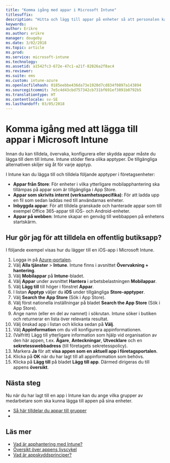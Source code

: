 ```yaml
---
title: "Komma igång med appar i Microsoft Intune"
titlesuffix: 
description: "Hitta och lägg till appar på enheter så att personalen kan arbeta effektivt."
keywords: 
author: Erikre
ms.author: erikre
manager: dougeby
ms.date: 3/02/2018
ms.topic: article
ms.prod: 
ms.service: microsoft-intune
ms.technology: 
ms.assetid: a1542fc3-672e-47c1-a21f-82826a2f8ac4
ms.reviewer: 
ms.suite: ems
ms.custom: intune-azure
ms.openlocfilehash: 0185eebbe436da73e1920d7cd834f0897a143894
ms.sourcegitcommit: 7e5c4d43cbd757342cb731bf691ef3891b0792b5
ms.translationtype: HT
ms.contentlocale: sv-SE
ms.lasthandoff: 03/05/2018
---
```

# <a name="get-started-with-adding-apps-in-microsoft-intune"></a>Komma igång med att lägga till appar i Microsoft Intune

Innan du kan tilldela, övervaka, konfigurera eller skydda appar måste du lägga till dem till Intune. Intune stöder flera olika apptyper. De tillgängliga alternativen skiljer sig åt för varje apptyp.

I Intune kan du lägga till och tilldela följande apptyper i företagsenheter:
- **Appar från Store**: För enheter i vilka ytterligare mobilapphantering ska tillämpas på appar som är tillgängliga i App Store.
- **Appar som skrivits internt (verksamhetsspecifika)**: För att ladda upp en fil som sedan laddas ned till användarnas enheter.
- **Inbyggda appar**: För att tilldela granskade och hanterade appar som till exempel Office 365-appar till iOS- och Android-enheter. 
- **Appar på webben**: Intune skapar en genväg till webbappen på enhetens startskärm.

## <a name="how-do-i-assign-a-public-store-app"></a>Hur gör jag för att tilldela en offentlig butiksapp?

I följande exempel visas hur du lägger till en iOS-app i Microsoft Intune.

1. Logga in på [Azure-portalen](https://portal.azure.com).
2. Välj **Alla tjänster** > **Intune**. Intune finns i avsnittet **Övervakning + hantering**.
3. Välj **Mobilappar** på **Intune**-bladet.
4. Välj **Appar** under avsnittet **Hantera** i arbetsbelastningen **Mobilappar**.
5. Välj **Lägg till** till höger i fönstret **Appar**.
6. I listan **Apptyp** väljer du **iOS** under tillgängliga **Store-apptyper**.
6. Välj **Search the App Store** (Sök i App Store).
7. Välj först nationella inställningar på bladet **Search the App Store** (Sök i App Store).
8. Ange namn (eller en del av namnet) i sökrutan. Intune söker i butiken och returnerar en lista över relevanta resultat.
9. Välj önskad app i listan och klicka sedan på **Välj**.
10. Välj **Appinformation** om du vill konfigurera appinformationen.
11. (Valfritt) Lägg till ytterligare information som hjälp vid organisation av den här appen, t.ex. **Ägare**, **Anteckningar**, **Utvecklare** och en **sekretesswebbadress** (till företagets sekretesspolicy).
12. Markera **Ja** för att **visa appen som en aktuell app i företagsportalen**. 
13. Klicka på **OK** när du har lagt till all appinformation som behövs.
14. Klicka på **Lägg till** på bladet **Lägg till app**. Därmed dirigeras du till appens **översikt**. 

## <a name="next-steps"></a>Nästa steg

Nu när du har lagt till en app i Intune kan du ange vilka grupper av medarbetare som ska kunna lägga till appen på sina enheter.

- [Så här tilldelar du appar till grupper](apps-deploy.md)
- 
## <a name="learn-more"></a>Läs mer

* [Vad är apphantering med Intune?](app-management.md)
* [Översikt över appens livscykel](app-lifecycle.md)
* [Vad är appskyddsprinciper?](app-protection-policy.md)
